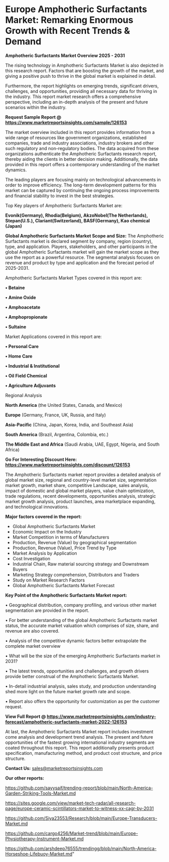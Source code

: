 # Europe Amphotheric Surfactants Market: Remarking Enormous Growth with Recent Trends & Demand

<Strong> Amphotheric Surfactants Market Overview 2025 - 2031</strong>

The rising technology in Amphotheric Surfactants Market is also depicted in this research report. Factors that are boosting the growth of the market, and giving a positive push to thrive in the global market is explained in detail.

Furthermore, the report highlights on emerging trends, significant drivers, challenges, and opportunities, providing all necessary data for thriving in the industry. This report market research offers a comprehensive perspective, including an in-depth analysis of the present and future scenarios within the industry.

<strong>Request Sample Report @ <a href=https://www.marketreportsinsights.com/sample/126153>https://www.marketreportsinsights.com/sample/126153</a></strong>

The market overview included in this report provides information from a wide range of resources like government organizations, established companies, trade and industry associations, industry brokers and other such regulatory and non-regulatory bodies. The data acquired from these organizations authenticate the Amphotheric Surfactants research report, thereby aiding the clients in better decision making. Additionally, the data provided in this report offers a contemporary understanding of the market dynamics.

The leading players are focusing mainly on technological advancements in order to improve efficiency. The long-term development patterns for this market can be captured by continuing the ongoing process improvements and financial stability to invest in the best strategies.

Top Key players of Amphotheric Surfactants Market are:

<strong>Evonik(Germany), Rhodia(Belgium), AkzoNobel(The Netherlands), Stepan(U.S.), Clariant(Switzerland), BASF(Germany), Kao chemical (Japan)</strong>

<strong><b>Global Amphotheric Surfactants Market Scope and Size:</b></strong>
The Amphotheric Surfactants market is declared segment by company, region (country), type, and application. Players, stakeholders, and other participants in the global Amphotheric Surfactants market will gain the market scope as they use the report as a powerful resource. The segmental analysis focuses on revenue and product by type and application and the forecast period of 2025-2031.

Amphotheric Surfactants Market Types covered in this report are:

<strong>• Betaine

• Amine Oxide

• Amphoacetate

• Amphopropionate

• Sultaine</strong>

Market Applications covered in this report are:

<strong>• Personal Care

• Home Care

• Industrial & Institutional

• Oil Field Chemical

• Agriculture Adjuvants</strong> 

Regional Analysis

<strong>North America</strong> (the United States, Canada, and Mexico)

<strong>Europe</strong> (Germany, France, UK, Russia, and Italy)

<strong>Asia-Pacific</strong> (China, Japan, Korea, India, and Southeast Asia)

<strong>South America</strong> (Brazil, Argentina, Colombia, etc.)

<strong>The Middle East and Africa</strong> (Saudi Arabia, UAE, Egypt, Nigeria, and South Africa)

<strong>Go For Interesting Discount Here: <a href=https://www.marketreportsinsights.com/discount/126153>https://www.marketreportsinsights.com/discount/126153</a></strong>

The Amphotheric Surfactants market report provides a detailed analysis of global market size, regional and country-level market size, segmentation market growth, market share, competitive Landscape, sales analysis, impact of domestic and global market players, value chain optimization, trade regulations, recent developments, opportunities analysis, strategic market growth analysis, product launches, area marketplace expanding, and technological innovations.

<strong><b>Major factors covered in the report:</b></strong>
<ul>
  <li>Global Amphotheric Surfactants Market </li>
  <li>Economic Impact on the Industry</li>
  <li>Market Competition in terms of Manufacturers</li>
  <li>Production, Revenue (Value) by geographical segmentation</li>
  <li>Production, Revenue (Value), Price Trend by Type</li>
  <li>Market Analysis by Application</li>
  <li>Cost Investigation</li>
  <li>Industrial Chain, Raw material sourcing strategy and Downstream Buyers</li>
  <li>Marketing Strategy comprehension, Distributors and Traders</li>
  <li>Study on Market Research Factors</li>
  <li>Global Amphotheric Surfactants Market Forecast</li>
</ul>

<strong><b>Key Point of the Amphotheric Surfactants Market report:</b></strong>

• Geographical distribution, company profiling, and various other market segmentation are provided in the report.

• For better understanding of the global Amphotheric Surfactants market status, the accurate market valuation which comprises of size, share, and revenue are also covered.

• Analysis of the competitive dynamic factors better extrapolate the complete market overview

• What will be the size of the emerging Amphotheric Surfactants market in 2031?

• The latest trends, opportunities and challenges, and growth drivers provide better construal of the Amphotheric Surfactants Market.

• In-detail industrial analysis, sales study, and production understanding shed more light on the future market growth rate and scope.

• Report also offers the opportunity for customization as per the customer request.

<strong><b>View Full Report @ <a href=https://www.marketreportsinsights.com/industry-forecast/amphotheric-surfactants-market-2022-126153>https://www.marketreportsinsights.com/industry-forecast/amphotheric-surfactants-market-2022-126153</a></b></strong>


At last, the Amphotheric Surfactants Market report includes investment come analysis and development trend analysis. The present and future opportunities of the fastest growing international industry segments are coated throughout this report. This report additionally presents product specification, manufacturing method, and product cost structure, and price structure.

<strong>Contact Us:</strong>
sales@marketreportsinsights.com

<strong>Our other reports:</strong>

<a href=https://github.com/sayysaif/trending-report/blob/main/North-America-Garden-Striking-Tools-Market.md>https://github.com/sayysaif/trending-report/blob/main/North-America-Garden-Striking-Tools-Market.md</a>

<a href=https://sites.google.com/view/market-tech-radar/all-research-page/europe-ceramic-scintillators-market-to-witness-xx-cagr-by-2031>https://sites.google.com/view/market-tech-radar/all-research-page/europe-ceramic-scintillators-market-to-witness-xx-cagr-by-2031</a>

<a href=https://github.com/Siya23553/Research/blob/main/Europe-Transducers-Market.md>https://github.com/Siya23553/Research/blob/main/Europe-Transducers-Market.md</a>

<a href=https://github.com/cargo4256/Market-trend/blob/main/Europe-Physiotherapy-Instrument-Market.md>https://github.com/cargo4256/Market-trend/blob/main/Europe-Physiotherapy-Instrument-Market.md</a>

<a href=https://github.com/arshdeep76555/trendingg/blob/main/North-America-Horseshoe-Lifebuoy-Market.md>https://github.com/arshdeep76555/trendingg/blob/main/North-America-Horseshoe-Lifebuoy-Market.md</a>"
